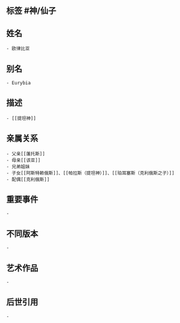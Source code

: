 ## 标签  #神/仙子
## 姓名
	- 欧律比亚
## 别名
	- Eurybia
## 描述
	- [[提坦神]]
## 亲属关系
	- 父亲[[蓬托斯]]
	- 母亲[[该亚]]
	- 兄弟姐妹
	- 子女[[阿斯特赖俄斯]]、[[帕拉斯（提坦神）]]、[[珀耳塞斯（克利俄斯之子）]]
	- 配偶[[克利俄斯]]
## 重要事件
	-
## 不同版本
	-
## 艺术作品
	-
## 后世引用
	-
